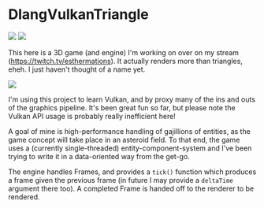 # DlangVulkanTriangle

![](https://img.shields.io/badge/-D-ba595e) 
![](https://img.shields.io/badge/-Vulkan-AA2222)


This here is a 3D game (and engine) I'm working on over on my stream
(https://twitch.tv/esthermations). It actually renders more than triangles,
eheh. I just haven't thought of a name yet.

![](https://i.imgur.com/iyF9VwT.png)

I'm using this project to learn Vulkan, and by proxy many of the ins and outs of
the graphics pipeline. It's been great fun so far, but please note the Vulkan
API usage is probably really inefficient here!

A goal of mine is high-performance handling of gajillions of entities, as the
game concept will take place in an asteroid field. To that end, the game uses a
(currently single-threaded) entity-component-system and I've been trying to
write it in a data-oriented way from the get-go.

The engine handles Frames, and provides a `tick()` function which produces a
frame given the previous frame (in future I may provide a `deltaTime` argument
there too). A completed Frame is handed off to the renderer to be rendered.
